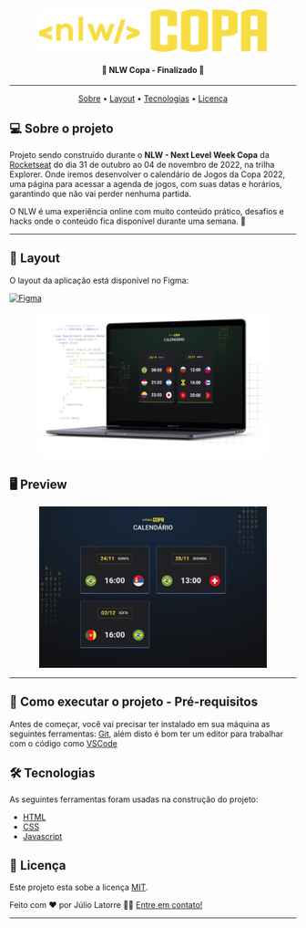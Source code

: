 <p align="center">
  <img alt="NLWCopa" title="#NextLevelWeekcopa" src="./assets/DrB0LtRFSe2cptN9gY9X.svg" width="400px">
</p>  

<h4 align="center"> 
	🚧  NLW Copa - Finalizado 🚧
</h4>

---

<p align="center">
 <a href="#-sobre-o-projeto">Sobre</a> •
 <a href="#-layout">Layout</a> • 
 <a href="#-tecnologias">Tecnologias</a> • 
 <a href="#user-content--licença">Licença</a>
</p>

## 💻 Sobre o projeto

Projeto sendo construído durante o **NLW - Next Level Week Copa** da [Rocketseat](https://lp.rocketseat.com.br/nlw) do dia 31 de outubro ao 04 de novembro de 2022, na trilha Explorer. 
Onde iremos desenvolver o calendário de Jogos da Copa 2022, uma página para acessar a agenda de jogos, com suas datas e horários, garantindo que não vai perder nenhuma partida.

O NLW é uma experiência online com muito conteúdo prático, desafios e hacks onde o conteúdo fica disponível durante uma semana. 🚀

---

## 🎨 Layout

O layout da aplicação está disponível no Figma:

<a href="https://www.figma.com/community/file/1169028052212317700">
  <img alt="Figma" src="https://img.shields.io/badge/Acessar%20Layout%20-Figma-%2304D361">
</a>

<p align="center">
  <img alt="NLWCopa" title="#NextLevelWeekcopa" src="./assets/6351b6d1e4fecfab1d0b185d_aplicacao-trilha-explorer.png" width="400px">
</p>  

## 🖥 Preview 


<p align="center">
  <img alt="preview" title="#previewnlwcopa" src="./assets/preview.png" width="400px">
</p>  

---

## 🚀 Como executar o projeto - Pré-requisitos

Antes de começar, você vai precisar ter instalado em sua máquina as seguintes ferramentas:
[Git](https://git-scm.com), além disto é bom ter um editor para trabalhar com o código como [VSCode](https://code.visualstudio.com/)


## 🛠 Tecnologias

As seguintes ferramentas foram usadas na construção do projeto:

- [HTML](https://html.com/)
- [CSS](https://www.w3.org/Style/CSS/Overview.en.html)
- [Javascript](https://www.javascript.com/)

## 📝 Licença

Este projeto esta sobe a licença [MIT](./LICENSE).

Feito com ❤️ por Júlio Latorre 👋🏽 [Entre em contato!](https://www.linkedin.com/in/j%C3%BAlio-cesar-de-latorre-33b49b1b5/)

---
